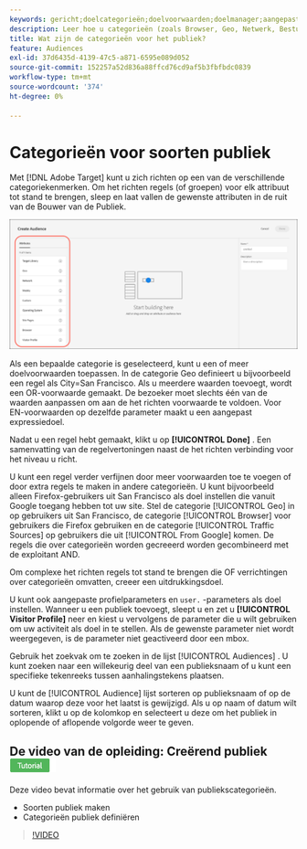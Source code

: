 ```yaml
---
keywords: gericht;doelcategorieën;doelvoorwaarden;doelmanager;aangepaste profielparameters;bezoekersprofiel;profiel;aangepaste gebruikersparameters;doelregels
description: Leer hoe u categorieën (zoals Browser, Geo, Netwerk, Besturingssysteem, Bezoekersprofiel) kunt gebruiken om inhoud als doel in te stellen.
title: Wat zijn de categorieën voor het publiek?
feature: Audiences
exl-id: 37d6435d-4139-47c5-a871-6595e089d052
source-git-commit: 152257a52d836a88ffcd76cd9af5b3fbfbdc0839
workflow-type: tm+mt
source-wordcount: '374'
ht-degree: 0%

---
```


# Categorieën voor soorten publiek

Met [!DNL Adobe Target] kunt u zich richten op een van de verschillende categoriekenmerken. Om het richten regels (of groepen) voor elk attribuut tot stand te brengen, sleep en laat vallen de gewenste attributen in de ruit van de Bouwer van de Publiek.

![&#x200B; Attributen voor publiek &#x200B;](/help/main/c-target/c-audiences/assets/attributes.png)

Als een bepaalde categorie is geselecteerd, kunt u een of meer doelvoorwaarden toepassen. In de categorie Geo definieert u bijvoorbeeld een regel als City=San Francisco. Als u meerdere waarden toevoegt, wordt een OR-voorwaarde gemaakt. De bezoeker moet slechts één van de waarden aanpassen om aan de het richten voorwaarde te voldoen. Voor EN-voorwaarden op dezelfde parameter maakt u een aangepast expressiedoel.

Nadat u een regel hebt gemaakt, klikt u op **[!UICONTROL Done]** . Een samenvatting van de regelvertoningen naast de het richten verbinding voor het niveau u richt.

U kunt een regel verder verfijnen door meer voorwaarden toe te voegen of door extra regels te maken in andere categorieën. U kunt bijvoorbeeld alleen Firefox-gebruikers uit San Francisco als doel instellen die vanuit Google toegang hebben tot uw site. Stel de categorie [!UICONTROL Geo] in op gebruikers uit San Francisco, de categorie [!UICONTROL Browser] voor gebruikers die Firefox gebruiken en de categorie [!UICONTROL Traffic Sources] op gebruikers die uit [!UICONTROL From Google] komen. De regels die over categorieën worden gecreeerd worden gecombineerd met de exploitant AND.

Om complexe het richten regels tot stand te brengen die OF verrichtingen over categorieën omvatten, creeer een uitdrukkingsdoel.

U kunt ook aangepaste profielparameters en `user.` -parameters als doel instellen. Wanneer u een publiek toevoegt, sleept u en zet u **[!UICONTROL Visitor Profile]** neer en kiest u vervolgens de parameter die u wilt gebruiken om uw activiteit als doel in te stellen. Als de gewenste parameter niet wordt weergegeven, is de parameter niet geactiveerd door een mbox.

Gebruik het zoekvak om te zoeken in de lijst [!UICONTROL Audiences] . U kunt zoeken naar een willekeurig deel van een publieksnaam of u kunt een specifieke tekenreeks tussen aanhalingstekens plaatsen.

U kunt de [!UICONTROL Audience] lijst sorteren op publieksnaam of op de datum waarop deze voor het laatst is gewijzigd. Als u op naam of datum wilt sorteren, klikt u op de kolomkop en selecteert u deze om het publiek in oplopende of aflopende volgorde weer te geven.

## De video van de opleiding: Creërend publiek ![&#x200B; badge van het Leerprogramma &#x200B;](/help/main/assets/tutorial.png)

Deze video bevat informatie over het gebruik van publiekscategorieën.

* Soorten publiek maken
* Categorieën publiek definiëren

>[!VIDEO](https://video.tv.adobe.com/v/17392)
